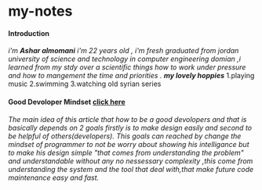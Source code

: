 # my-notes
#### Introduction
_i'm_  **_Ashar almomani_**   _i'm 22 years old , i'm fresh graduated from jordan university of science and technology in computer engineering domian ,i learned from my stdy over a scientific things how to work under pressure and how to mangement the time and priorities ._
**_my lovely hoppies_** 
1.playing music 
2.swimming 
3.watching old syrian series 

#### Good Devoloper Mindset  [click here](https://www.freecodecamp.org/news/learn-the-fundamentals-of-a-good-developer-mindset-in-15-minutes-81321ab8a682/) 

_The main idea of this article that how to be a good devolopers and that  is basically  depends on 2 goals firstly is to make design easily and second to be helpful of others(developers)._
 _This goals can reached by change the mindset of programmer to not be worry about showing his intelligance but to make his design simple "that comes from understanding the problem"  and understandable without any no nessessary complexity ,this come from understanding the system and the tool that deal with,that make future code maintenance easy and fast._
